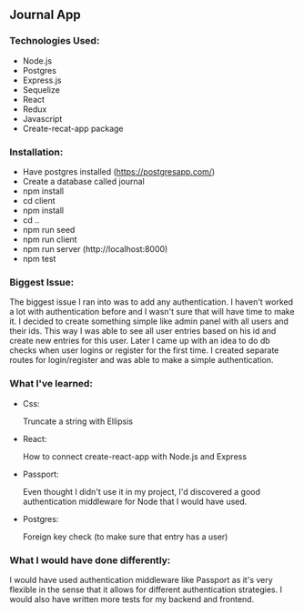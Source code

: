 
## Journal App

### Technologies Used:
- Node.js
- Postgres
- Express.js
- Sequelize
- React
- Redux
- Javascript
- Create-recat-app package

### Installation:
- Have postgres installed (https://postgresapp.com/)
- Create a database called journal
- npm install
- cd client
- npm install 
- cd ..
- npm run seed
- npm run client
- npm run server (http://localhost:8000)
- npm test

### Biggest Issue:

The biggest issue I ran into was to add any authentication. I haven't worked a lot with authentication before and I wasn't sure that will have time to make it. I decided to create something simple like admin panel with all users and their ids. This way I was able to see all user entries based on his id and create new entries for this user. Later I came up with an idea to do db checks when user logins or register for the first time. I created separate routes for login/register and was able to make a simple authentication. 

### What I've learned:
- Css:

  Truncate a string with Ellipsis 
- React:

  How to connect create-react-app with Node.js and Express
- Passport:

  Even thought I didn't use it in my project, I'd discovered a good authentication middleware for Node that I would have used.
- Postgres:

  Foreign key check (to make sure that entry has a user)
  
### What I would have done differently:
  
I would have used authentication middleware like Passport as it's very flexible in the sense that it allows for different authentication strategies. I would also have written more tests for my backend and frontend.
